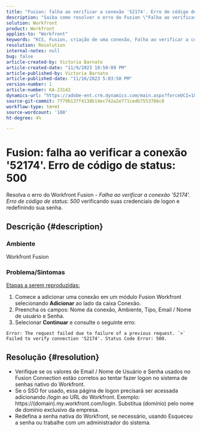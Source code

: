 ```yaml
---
title: "Fusion: falha ao verificar a conexão '52174'. Erro de código de status: 500"
description: "Saiba como resolver o erro do Fusion \"Falha ao verificar a conexão '52174'. Erro de código de status: 500\""
solution: Workfront
product: Workfront
applies-to: "Workfront"
keywords: "KCS, Fusion, criação de uma conexão, Falha ao verificar a conexão '52174'. Código de status Erro: 500, Erro, Adobe Workfront, Fusion, Solução de problemas"
resolution: Resolution
internal-notes: null
bug: false
article-created-by: Victoria Barnato
article-created-date: "11/9/2023 10:50:09 PM"
article-published-by: Victoria Barnato
article-published-date: "11/16/2023 5:03:50 PM"
version-number: 1
article-number: KA-23142
dynamics-url: "https://adobe-ent.crm.dynamics.com/main.aspx?forceUCI=1&pagetype=entityrecord&etn=knowledgearticle&id=29166652-527f-ee11-8179-6045bd006b3d"
source-git-commit: 7f79b137f4138b14ec742a2e771cedb7553786c0
workflow-type: tm+mt
source-wordcount: '188'
ht-degree: 4%

---
```


# Fusion: falha ao verificar a conexão &#39;52174&#39;. Erro de código de status: 500


Resolva o erro do Workfront Fusion - *Falha ao verificar a conexão &#39;52174&#39;. Erro de código de status: 500* verificando suas credenciais de logon e redefinindo sua senha.

## Descrição {#description}


### Ambiente

Workfront Fusion

### Problema/Sintomas

<u>Etapas a serem reproduzidas:</u>

1. Comece a adicionar uma conexão em um módulo Fusion Workfront selecionando <b>Adicionar</b> ao lado da caixa Conexão.
2. Preencha os campos: Nome da conexão, Ambiente, Tipo, Email / Nome de usuário e Senha.
3. Selecionar <b>Continuar</b> e consulte o seguinte erro:



```
Error: The request failed due to failure of a previous request. `>`  Failed to verify connection '52174'. Status Code Error: 500.
```



## Resolução {#resolution}


- Verifique se os valores de Email / Nome de Usuário e Senha usados no Fusion Connection estão corretos ao tentar fazer logon no sistema de senhas nativo do Workfront.
- Se o SSO for usado, essa página de logon precisará ser acessada adicionando */login* ao URL do Workfront. Exemplo: https://(domain).my.workfront.com/login. Substitua (domínio) pelo nome de domínio exclusivo da empresa.
- Redefina a senha nativa do Workfront, se necessário, usando Esqueceu a senha ou trabalhe com um administrador do sistema.

